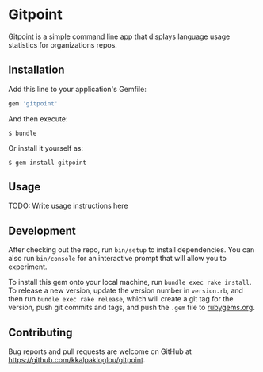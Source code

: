 # Gitpoint

Gitpoint is a simple command line app that displays language usage statistics for organizations repos.

## Installation

Add this line to your application's Gemfile:

```ruby
gem 'gitpoint'
```

And then execute:

    $ bundle

Or install it yourself as:

    $ gem install gitpoint

## Usage

TODO: Write usage instructions here

## Development

After checking out the repo, run `bin/setup` to install dependencies. You can also run `bin/console` for an interactive prompt that will allow you to experiment.

To install this gem onto your local machine, run `bundle exec rake install`. To release a new version, update the version number in `version.rb`, and then run `bundle exec rake release`, which will create a git tag for the version, push git commits and tags, and push the `.gem` file to [rubygems.org](https://rubygems.org).

## Contributing

Bug reports and pull requests are welcome on GitHub at https://github.com/kkalpakloglou/gitpoint.
